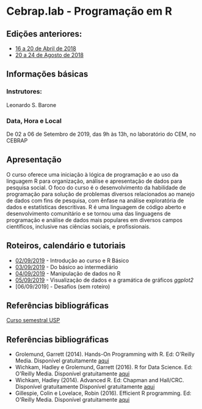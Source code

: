#  Cebrap.lab - Programação em R

## Edições anteriores:

- [16 a 20 de Abril de 2018](https://github.com/leobarone/cebrap_lab_programacao_r/blob/master/README_20180416.md)
- [20 a 24 de Agosto de 2018](https://github.com/leobarone/cebrap_lab_programacao_r/blob/master/README_20180820.md)

## Informações básicas

### Instrutores: 

Leonardo S. Barone

### Data, Hora e Local

De 02 a 06 de Setembro de 2019, das 9h às 13h, no laboratório do CEM, no CEBRAP

## Apresentação

O curso oferece uma iniciação à lógica de programação e ao uso da linguagem R para organização, análise e apresentação de dados para pesquisa social. O foco do curso é o desenvolvimento da habilidade de programação para solução de problemas diversos relacionados ao manejo de dados com fins de pesquisa, com ênfase na análise exploratória de dados e estatísticas descritivas. R é uma linguagem de código aberto e desenvolvimento comunitário e se tornou uma das linguagens de programação e análise de dados mais populares em diversos campos científicos, inclusive nas ciências sociais, e profissionais.

## Roteiros, calendário e tutoriais

- [02/09/2019](https://github.com/leobarone/cebrap_lab_programacao_r/blob/master/roteiros/roteiro20190902.md) - Introdução ao curso e R Básico
- [03/09/2019](https://github.com/leobarone/cebrap_lab_programacao_r/blob/master/roteiros/roteiro20190903.md) - Do básico ao intermediário
- [04/09/2019](https://github.com/leobarone/cebrap_lab_programacao_r/blob/master/roteiros/roteiro20190904.md) - Manipulação de dados no R
- [05/09/2019](https://github.com/leobarone/cebrap_lab_programacao_r/blob/master/roteiros/roteiro20190905.md) - Visualização de dados e a gramática de gráficos _ggplot2_
- [06/09/2019] - Desafios (sem roteiro)

## Referências bibliográficas

[Curso semestral USP](https://github.com/JonnyPhillips/FLS6397_2019)

## Referências bibliográficas

- Grolemund, Garrett (2014). Hands-On Programming with R. Ed: O'Reilly Media. Disponível gratuitamente [aqui](https://rstudio-education.github.io/hopr/)
- Wichkam, Hadley e Grolemund, Garrett (2016). R for Data Science. Ed: O'Reilly Media. Disponível gratuitamente [aqui](http://r4ds.had.co.nz/data-visualisation.html)
- Wichkam, Hadley (2014). Advanced R. Ed: Chapman and Hall/CRC. Disponível gratuitamente Disponível gratuitamente [aqui](http://adv-r.had.co.nz/)
- Gillespie, Colin e Lovelace, Robin (2016). Efficient R programming. Ed: O'Reilly Media. Disponível gratuitamente [aqui](https://csgillespie.github.io/efficientR/)
